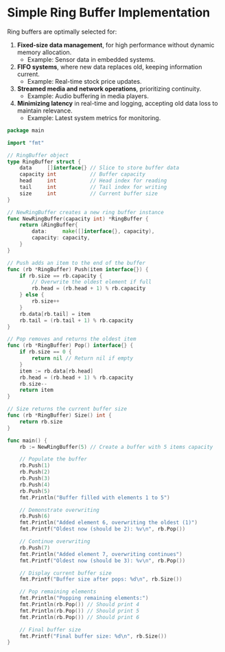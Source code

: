 # Simple Ring Buffer Implementation

Ring buffers are optimally selected for:

1. **Fixed-size data management**, for high performance without dynamic memory
   allocation.
   - Example: Sensor data in embedded systems.
2. **FIFO systems**, where new data replaces old, keeping information current.
   - Example: Real-time stock price updates.
3. **Streamed media and network operations**, prioritizing continuity.
   - Example: Audio buffering in media players.
4. **Minimizing latency** in real-time and logging, accepting old data loss to
   maintain relevance.
   - Example: Latest system metrics for monitoring.

```go
package main

import "fmt"

// RingBuffer object
type RingBuffer struct {
    data     []interface{} // Slice to store buffer data
    capacity int           // Buffer capacity
    head     int           // Head index for reading
    tail     int           // Tail index for writing
    size     int           // Current buffer size
}

// NewRingBuffer creates a new ring buffer instance
func NewRingBuffer(capacity int) *RingBuffer {
    return &RingBuffer{
        data:     make([]interface{}, capacity),
        capacity: capacity,
    }
}

// Push adds an item to the end of the buffer
func (rb *RingBuffer) Push(item interface{}) {
    if rb.size == rb.capacity {
        // Overwrite the oldest element if full
        rb.head = (rb.head + 1) % rb.capacity
    } else {
        rb.size++
    }
    rb.data[rb.tail] = item
    rb.tail = (rb.tail + 1) % rb.capacity
}

// Pop removes and returns the oldest item
func (rb *RingBuffer) Pop() interface{} {
    if rb.size == 0 {
        return nil // Return nil if empty
    }
    item := rb.data[rb.head]
    rb.head = (rb.head + 1) % rb.capacity
    rb.size--
    return item
}

// Size returns the current buffer size
func (rb *RingBuffer) Size() int {
    return rb.size
}

func main() {
    rb := NewRingBuffer(5) // Create a buffer with 5 items capacity

    // Populate the buffer
    rb.Push(1)
    rb.Push(2)
    rb.Push(3)
    rb.Push(4)
    rb.Push(5)
    fmt.Println("Buffer filled with elements 1 to 5")

    // Demonstrate overwriting
    rb.Push(6)
    fmt.Println("Added element 6, overwriting the oldest (1)")
    fmt.Printf("Oldest now (should be 2): %v\n", rb.Pop())

    // Continue overwriting
    rb.Push(7)
    fmt.Println("Added element 7, overwriting continues")
    fmt.Printf("Oldest now (should be 3): %v\n", rb.Pop())

    // Display current buffer size
    fmt.Printf("Buffer size after pops: %d\n", rb.Size())

    // Pop remaining elements
    fmt.Println("Popping remaining elements:")
    fmt.Println(rb.Pop()) // Should print 4
    fmt.Println(rb.Pop()) // Should print 5
    fmt.Println(rb.Pop()) // Should print 6

    // Final buffer size
    fmt.Printf("Final buffer size: %d\n", rb.Size())
}
